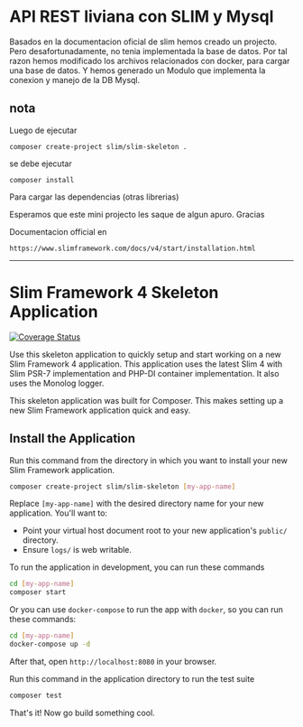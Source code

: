 # API REST liviana con SLIM y Mysql

Basados en la documentacion oficial de slim hemos creado un projecto.
Pero desafortunadamente, no tenia implementada la base de datos.
Por tal razon hemos modificado los archivos relacionados con docker, para
cargar una base de datos.
Y hemos generado un Modulo que implementa la conexion y manejo de la DB Mysql.


## nota ##

Luego de ejecutar 
```
composer create-project slim/slim-skeleton .
```

se debe ejecutar 
```
composer install
```

Para cargar las dependencias (otras librerias)

Esperamos que este mini projecto les saque de algun apuro. Gracias


Documentacion official en 

```
https://www.slimframework.com/docs/v4/start/installation.html
```

-----------------------------------------------------------------------------

# Slim Framework 4 Skeleton Application

[![Coverage Status](https://coveralls.io/repos/github/slimphp/Slim-Skeleton/badge.svg?branch=master)](https://coveralls.io/github/slimphp/Slim-Skeleton?branch=master)

Use this skeleton application to quickly setup and start working on a new Slim Framework 4 application. This application uses the latest Slim 4 with Slim PSR-7 implementation and PHP-DI container implementation. It also uses the Monolog logger.

This skeleton application was built for Composer. This makes setting up a new Slim Framework application quick and easy.

## Install the Application

Run this command from the directory in which you want to install your new Slim Framework application.

```bash
composer create-project slim/slim-skeleton [my-app-name]
```

Replace `[my-app-name]` with the desired directory name for your new application. You'll want to:

* Point your virtual host document root to your new application's `public/` directory.
* Ensure `logs/` is web writable.

To run the application in development, you can run these commands 

```bash
cd [my-app-name]
composer start
```

Or you can use `docker-compose` to run the app with `docker`, so you can run these commands:
```bash
cd [my-app-name]
docker-compose up -d
```
After that, open `http://localhost:8080` in your browser.

Run this command in the application directory to run the test suite

```bash
composer test
```

That's it! Now go build something cool.
